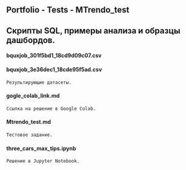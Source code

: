 ## Portfolio - Tests - MTrendo_test

## Cкрипты SQL, примеры анализа и образцы дашбордов.
#### bquxjob_301f5bd1_18cd9d09c07.csv
#### bquxjob_3e36dec1_18cde95f5ad.csv
`Результирующие датасеты.`
#### gogle_colab_link.md
`Ссылка на решение в Google Colab.`
#### Mtrendo_test.md
`Тестовое задание.`
#### three_cars_max_tips.ipynb
`Решение в Jupyter Notebook.`
